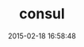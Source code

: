 ---
layout: post
title:  "consul"
repo:   "makandra/consul"
date:   2015-02-18 16:58:48
gemurl: https://github.com/makandra/consul
---